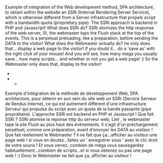Example of integration of the Web development method, SPA architecture, to obtain within the website an SSRi (Internal Rendering Server Service), which is otherwise different from a Server infrastructure that propels script with a bandwidth quota (proprietary pipe).
The SSRi approach is backend in PHP and Javascript!
What does SSRi do?
SSRi atomizes the http response of the web server, (I), the webmaster taps the Flush stack at the top of the events. This is a perpetual preloading, like a preparation, before sending the DATA to the visitor! What does the Webmaster actually do? he only does that... display a web page to the visitor! if you doubt it... do a 'save as' with the right click of your mouse!
And you will see, how many mega you usually save... how many scripts... and whether or not you get a web page! :)
So the Webmaster only does that, display to the visitor!


*
* *

Exemple d'intégration de la méthode de développement Web, SPA architecture, pour obtenir en son sein du site web un SSRi (Service Serveur de Rendus Interne), ce qui est autrement différent d'une infrastructure Serveur qui propulse du script avec un quota de la bande passante (pipe propriétaire).
L'approche SSRi est backend en PHP et Javascript !
Que fait SSRi ?
SSRi atomise la réponse http du serveur web, (Je) , le webmaster tape la pile Flush au plus haut des événements. Il s'agit d'un préchargement perpétuel, comme une préparation, avant d'envoyer les DATA au visiteur ! Que fait réellement le Webmaster ? il ne fait que ça...afficher au visiteur une page web ! si vous en doutez...faites un ' enregistrer sous ' avec le clic droit de votre souris !
Et vous verrez, combien de méga vous sauvegardez habituellement...combien de scripts...et si vous obtenez ou pas une page web ! :)
Donc le Webmaster ne fait que ça, afficher au visiteur !

